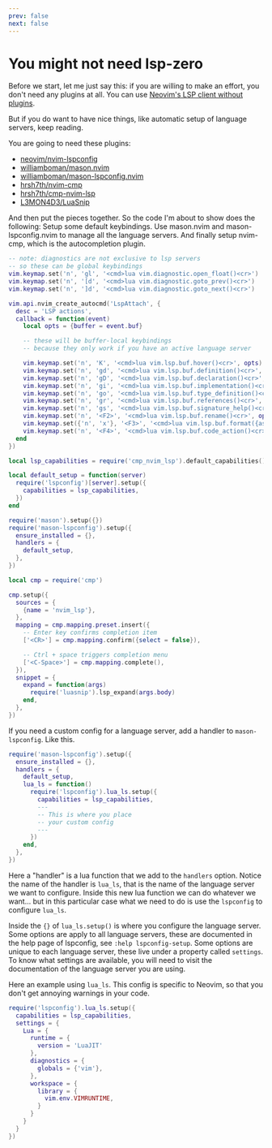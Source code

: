 ```yaml
---
prev: false
next: false
---
```


# You might not need lsp-zero

Before we start, let me just say this: if you are willing to make an effort, you don't need any plugins at all. You can use [Neovim's LSP client without plugins](https://vonheikemen.github.io/devlog/tools/neovim-lsp-client-guide/).

But if you do want to have nice things, like automatic setup of language servers, keep reading.

You are going to need these plugins:

* [neovim/nvim-lspconfig](https://github.com/neovim/nvim-lspconfig) 
* [williamboman/mason.nvim](https://github.com/williamboman/mason.nvim)
* [williamboman/mason-lspconfig.nvim](https://github.com/williamboman/mason-lspconfig.nvim)
* [hrsh7th/nvim-cmp](https://github.com/hrsh7th/nvim-cmp) 
* [hrsh7th/cmp-nvim-lsp](https://github.com/hrsh7th/cmp-nvim-lsp) 
* [L3MON4D3/LuaSnip](https://github.com/L3MON4D3/LuaSnip) 

And then put the pieces together. So the code I'm about to show does the following: Setup some default keybindings. Use mason.nvim and mason-lspconfig.nvim to manage all the language servers. And finally setup nvim-cmp, which is the autocompletion plugin.

```lua
-- note: diagnostics are not exclusive to lsp servers
-- so these can be global keybindings
vim.keymap.set('n', 'gl', '<cmd>lua vim.diagnostic.open_float()<cr>')
vim.keymap.set('n', '[d', '<cmd>lua vim.diagnostic.goto_prev()<cr>')
vim.keymap.set('n', ']d', '<cmd>lua vim.diagnostic.goto_next()<cr>') 

vim.api.nvim_create_autocmd('LspAttach', {
  desc = 'LSP actions',
  callback = function(event)
    local opts = {buffer = event.buf}

    -- these will be buffer-local keybindings
    -- because they only work if you have an active language server

    vim.keymap.set('n', 'K', '<cmd>lua vim.lsp.buf.hover()<cr>', opts)
    vim.keymap.set('n', 'gd', '<cmd>lua vim.lsp.buf.definition()<cr>', opts)
    vim.keymap.set('n', 'gD', '<cmd>lua vim.lsp.buf.declaration()<cr>', opts)
    vim.keymap.set('n', 'gi', '<cmd>lua vim.lsp.buf.implementation()<cr>', opts)
    vim.keymap.set('n', 'go', '<cmd>lua vim.lsp.buf.type_definition()<cr>', opts)
    vim.keymap.set('n', 'gr', '<cmd>lua vim.lsp.buf.references()<cr>', opts)
    vim.keymap.set('n', 'gs', '<cmd>lua vim.lsp.buf.signature_help()<cr>', opts)
    vim.keymap.set('n', '<F2>', '<cmd>lua vim.lsp.buf.rename()<cr>', opts)
    vim.keymap.set({'n', 'x'}, '<F3>', '<cmd>lua vim.lsp.buf.format({async = true})<cr>', opts)
    vim.keymap.set('n', '<F4>', '<cmd>lua vim.lsp.buf.code_action()<cr>', opts)
  end
})

local lsp_capabilities = require('cmp_nvim_lsp').default_capabilities()

local default_setup = function(server)
  require('lspconfig')[server].setup({
    capabilities = lsp_capabilities,
  })
end

require('mason').setup({})
require('mason-lspconfig').setup({
  ensure_installed = {},
  handlers = {
    default_setup,
  },
})

local cmp = require('cmp')

cmp.setup({
  sources = {
    {name = 'nvim_lsp'},
  },
  mapping = cmp.mapping.preset.insert({
    -- Enter key confirms completion item
    ['<CR>'] = cmp.mapping.confirm({select = false}),

    -- Ctrl + space triggers completion menu
    ['<C-Space>'] = cmp.mapping.complete(),
  }),
  snippet = {
    expand = function(args)
      require('luasnip').lsp_expand(args.body)
    end,
  },
})
```

If you need a custom config for a language server, add a handler to `mason-lspconfig`. Like this.

```lua
require('mason-lspconfig').setup({
  ensure_installed = {},
  handlers = {
    default_setup,
    lua_ls = function()
      require('lspconfig').lua_ls.setup({
        capabilities = lsp_capabilities,
        ---
        -- This is where you place
        -- your custom config
        ---
      })
    end,
  },
})
```

Here a "handler" is a lua function that we add to the `handlers` option. Notice the name of the handler is `lua_ls`, that is the name of the language server we want to configure. Inside this new lua function we can do whatever we want... but in this particular case what we need to do is use the `lspconfig` to configure `lua_ls`.

Inside the `{}` of `lua_ls.setup()` is where you configure the language server. Some options are apply to all language servers, these are documented in the help page of lspconfig, see `:help lspconfig-setup`. Some options are unique to each language server, these live under a property called `settings`. To know what settings are available, you will need to visit the documentation of the language server you are using.

Here an example using `lua_ls`. This config is specific to Neovim, so that you don't get annoying warnings in your code.

```lua
require('lspconfig').lua_ls.setup({
  capabilities = lsp_capabilities,
  settings = {
    Lua = {
      runtime = {
        version = 'LuaJIT'
      },
      diagnostics = {
        globals = {'vim'},
      },
      workspace = {
        library = {
          vim.env.VIMRUNTIME,
        }
      }
    }
  }
})
```

